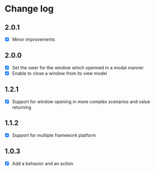 # Change log
## 2.0.1
- [x] Minor improvements

## 2.0.0
- [x] Set the ower for the window which openned in a modal manner
- [x] Enable to close a window from its view model

## 1.2.1
- [x] Support for window opening in more complex scenarios and value returning

## 1.1.2
- [x] Support for multiple framework platform

## 1.0.3
- [x] Add a behavior and an action
